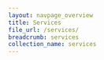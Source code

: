 ```yaml
---
layout: navpage_overview
title: Services
file_url: /services/
breadcrumb: services
collection_name: services
---
```

